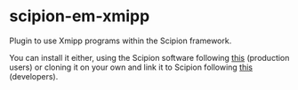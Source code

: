 # scipion-em-xmipp

Plugin to use Xmipp programs within the Scipion framework.

You can install it either, using the Scipion software following 
[this](https://scipion-em.github.io/docs/docs/scipion-modes/install-from-sources.html#step-4-installing-xmipp3-and-other-em-plugins) (production users) 
or cloning it on your own and link it to Scipion following 
[this](https://scipion-em.github.io/docs/docs/scipion-modes/install-plugins-command-line.html#devel-mode) (developers). 
